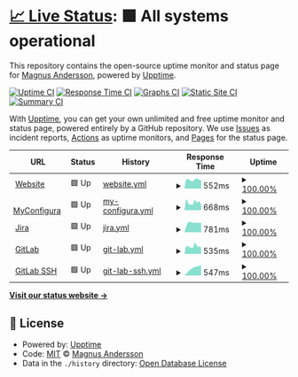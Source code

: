 # [📈 Live Status](https://upptime.configura.com): <!--live status--> **🟩 All systems operational**

This repository contains the open-source uptime monitor and status page for [Magnus Andersson](https://upptime.configura.com), powered by [Upptime](https://github.com/upptime/upptime).

[![Uptime CI](https://github.com/vb4life/test/workflows/Uptime%20CI/badge.svg)](https://github.com/upptime/upptime/actions?query=workflow%3A%22Uptime+CI%22)
[![Response Time CI](https://github.com/vb4life/test/workflows/Response%20Time%20CI/badge.svg)](https://github.com/upptime/upptime/actions?query=workflow%3A%22Response+Time+CI%22)
[![Graphs CI](https://github.com/vb4life/test/workflows/Graphs%20CI/badge.svg)](https://github.com/upptime/upptime/actions?query=workflow%3A%22Graphs+CI%22)
[![Static Site CI](https://github.com/vb4life/test/workflows/Static%20Site%20CI/badge.svg)](https://github.com/upptime/upptime/actions?query=workflow%3A%22Static+Site+CI%22)
[![Summary CI](https://github.com/vb4life/test/workflows/Summary%20CI/badge.svg)](https://github.com/upptime/upptime/actions?query=workflow%3A%22Summary+CI%22)

With [Upptime](https://upptime.js.org), you can get your own unlimited and free uptime monitor and status page, powered entirely by a GitHub repository. We use [Issues](https://github.com/vb4life/test/issues) as incident reports, [Actions](https://github.com/vb4life/test/actions) as uptime monitors, and [Pages](https://upptime.configura.com) for the status page.

<!--start: status pages-->
<!-- This summary is generated by Upptime (https://github.com/upptime/upptime) -->
<!-- Do not edit this manually, your changes will be overwritten -->
<!-- prettier-ignore -->
| URL | Status | History | Response Time | Uptime |
| --- | ------ | ------- | ------------- | ------ |
| <img alt="" src="https://favicons.githubusercontent.com/www.configura.com" height="13"> [Website](https://www.configura.com/) | 🟩 Up | [website.yml](https://github.com/vb4life/test/commits/HEAD/history/website.yml) | <details><summary><img alt="Response time graph" src="./graphs/website/response-time-week.png" height="20"> 552ms</summary><br><a href="https://upptime.configura.com/history/website"><img alt="Response time 552" src="https://img.shields.io/endpoint?url=https%3A%2F%2Fraw.githubusercontent.com%2Fvb4life%2Ftest%2FHEAD%2Fapi%2Fwebsite%2Fresponse-time.json"></a><br><a href="https://upptime.configura.com/history/website"><img alt="24-hour response time 552" src="https://img.shields.io/endpoint?url=https%3A%2F%2Fraw.githubusercontent.com%2Fvb4life%2Ftest%2FHEAD%2Fapi%2Fwebsite%2Fresponse-time-day.json"></a><br><a href="https://upptime.configura.com/history/website"><img alt="7-day response time 552" src="https://img.shields.io/endpoint?url=https%3A%2F%2Fraw.githubusercontent.com%2Fvb4life%2Ftest%2FHEAD%2Fapi%2Fwebsite%2Fresponse-time-week.json"></a><br><a href="https://upptime.configura.com/history/website"><img alt="30-day response time 552" src="https://img.shields.io/endpoint?url=https%3A%2F%2Fraw.githubusercontent.com%2Fvb4life%2Ftest%2FHEAD%2Fapi%2Fwebsite%2Fresponse-time-month.json"></a><br><a href="https://upptime.configura.com/history/website"><img alt="1-year response time 552" src="https://img.shields.io/endpoint?url=https%3A%2F%2Fraw.githubusercontent.com%2Fvb4life%2Ftest%2FHEAD%2Fapi%2Fwebsite%2Fresponse-time-year.json"></a></details> | <details><summary><a href="https://upptime.configura.com/history/website">100.00%</a></summary><a href="https://upptime.configura.com/history/website"><img alt="All-time uptime 100.00%" src="https://img.shields.io/endpoint?url=https%3A%2F%2Fraw.githubusercontent.com%2Fvb4life%2Ftest%2FHEAD%2Fapi%2Fwebsite%2Fuptime.json"></a><br><a href="https://upptime.configura.com/history/website"><img alt="24-hour uptime 100.00%" src="https://img.shields.io/endpoint?url=https%3A%2F%2Fraw.githubusercontent.com%2Fvb4life%2Ftest%2FHEAD%2Fapi%2Fwebsite%2Fuptime-day.json"></a><br><a href="https://upptime.configura.com/history/website"><img alt="7-day uptime 100.00%" src="https://img.shields.io/endpoint?url=https%3A%2F%2Fraw.githubusercontent.com%2Fvb4life%2Ftest%2FHEAD%2Fapi%2Fwebsite%2Fuptime-week.json"></a><br><a href="https://upptime.configura.com/history/website"><img alt="30-day uptime 100.00%" src="https://img.shields.io/endpoint?url=https%3A%2F%2Fraw.githubusercontent.com%2Fvb4life%2Ftest%2FHEAD%2Fapi%2Fwebsite%2Fuptime-month.json"></a><br><a href="https://upptime.configura.com/history/website"><img alt="1-year uptime 100.00%" src="https://img.shields.io/endpoint?url=https%3A%2F%2Fraw.githubusercontent.com%2Fvb4life%2Ftest%2FHEAD%2Fapi%2Fwebsite%2Fuptime-year.json"></a></details>
| <img alt="" src="https://favicons.githubusercontent.com/my.configura.com" height="13"> [MyConfigura](https://my.configura.com/index.pl?page=login) | 🟩 Up | [my-configura.yml](https://github.com/vb4life/test/commits/HEAD/history/my-configura.yml) | <details><summary><img alt="Response time graph" src="./graphs/my-configura/response-time-week.png" height="20"> 668ms</summary><br><a href="https://upptime.configura.com/history/my-configura"><img alt="Response time 668" src="https://img.shields.io/endpoint?url=https%3A%2F%2Fraw.githubusercontent.com%2Fvb4life%2Ftest%2FHEAD%2Fapi%2Fmy-configura%2Fresponse-time.json"></a><br><a href="https://upptime.configura.com/history/my-configura"><img alt="24-hour response time 668" src="https://img.shields.io/endpoint?url=https%3A%2F%2Fraw.githubusercontent.com%2Fvb4life%2Ftest%2FHEAD%2Fapi%2Fmy-configura%2Fresponse-time-day.json"></a><br><a href="https://upptime.configura.com/history/my-configura"><img alt="7-day response time 668" src="https://img.shields.io/endpoint?url=https%3A%2F%2Fraw.githubusercontent.com%2Fvb4life%2Ftest%2FHEAD%2Fapi%2Fmy-configura%2Fresponse-time-week.json"></a><br><a href="https://upptime.configura.com/history/my-configura"><img alt="30-day response time 668" src="https://img.shields.io/endpoint?url=https%3A%2F%2Fraw.githubusercontent.com%2Fvb4life%2Ftest%2FHEAD%2Fapi%2Fmy-configura%2Fresponse-time-month.json"></a><br><a href="https://upptime.configura.com/history/my-configura"><img alt="1-year response time 668" src="https://img.shields.io/endpoint?url=https%3A%2F%2Fraw.githubusercontent.com%2Fvb4life%2Ftest%2FHEAD%2Fapi%2Fmy-configura%2Fresponse-time-year.json"></a></details> | <details><summary><a href="https://upptime.configura.com/history/my-configura">100.00%</a></summary><a href="https://upptime.configura.com/history/my-configura"><img alt="All-time uptime 100.00%" src="https://img.shields.io/endpoint?url=https%3A%2F%2Fraw.githubusercontent.com%2Fvb4life%2Ftest%2FHEAD%2Fapi%2Fmy-configura%2Fuptime.json"></a><br><a href="https://upptime.configura.com/history/my-configura"><img alt="24-hour uptime 100.00%" src="https://img.shields.io/endpoint?url=https%3A%2F%2Fraw.githubusercontent.com%2Fvb4life%2Ftest%2FHEAD%2Fapi%2Fmy-configura%2Fuptime-day.json"></a><br><a href="https://upptime.configura.com/history/my-configura"><img alt="7-day uptime 100.00%" src="https://img.shields.io/endpoint?url=https%3A%2F%2Fraw.githubusercontent.com%2Fvb4life%2Ftest%2FHEAD%2Fapi%2Fmy-configura%2Fuptime-week.json"></a><br><a href="https://upptime.configura.com/history/my-configura"><img alt="30-day uptime 100.00%" src="https://img.shields.io/endpoint?url=https%3A%2F%2Fraw.githubusercontent.com%2Fvb4life%2Ftest%2FHEAD%2Fapi%2Fmy-configura%2Fuptime-month.json"></a><br><a href="https://upptime.configura.com/history/my-configura"><img alt="1-year uptime 100.00%" src="https://img.shields.io/endpoint?url=https%3A%2F%2Fraw.githubusercontent.com%2Fvb4life%2Ftest%2FHEAD%2Fapi%2Fmy-configura%2Fuptime-year.json"></a></details>
| <img alt="" src="https://favicons.githubusercontent.com/jira.configura.com" height="13"> [Jira](https://jira.configura.com/secure/Dashboard.jspa) | 🟩 Up | [jira.yml](https://github.com/vb4life/test/commits/HEAD/history/jira.yml) | <details><summary><img alt="Response time graph" src="./graphs/jira/response-time-week.png" height="20"> 781ms</summary><br><a href="https://upptime.configura.com/history/jira"><img alt="Response time 781" src="https://img.shields.io/endpoint?url=https%3A%2F%2Fraw.githubusercontent.com%2Fvb4life%2Ftest%2FHEAD%2Fapi%2Fjira%2Fresponse-time.json"></a><br><a href="https://upptime.configura.com/history/jira"><img alt="24-hour response time 781" src="https://img.shields.io/endpoint?url=https%3A%2F%2Fraw.githubusercontent.com%2Fvb4life%2Ftest%2FHEAD%2Fapi%2Fjira%2Fresponse-time-day.json"></a><br><a href="https://upptime.configura.com/history/jira"><img alt="7-day response time 781" src="https://img.shields.io/endpoint?url=https%3A%2F%2Fraw.githubusercontent.com%2Fvb4life%2Ftest%2FHEAD%2Fapi%2Fjira%2Fresponse-time-week.json"></a><br><a href="https://upptime.configura.com/history/jira"><img alt="30-day response time 781" src="https://img.shields.io/endpoint?url=https%3A%2F%2Fraw.githubusercontent.com%2Fvb4life%2Ftest%2FHEAD%2Fapi%2Fjira%2Fresponse-time-month.json"></a><br><a href="https://upptime.configura.com/history/jira"><img alt="1-year response time 781" src="https://img.shields.io/endpoint?url=https%3A%2F%2Fraw.githubusercontent.com%2Fvb4life%2Ftest%2FHEAD%2Fapi%2Fjira%2Fresponse-time-year.json"></a></details> | <details><summary><a href="https://upptime.configura.com/history/jira">100.00%</a></summary><a href="https://upptime.configura.com/history/jira"><img alt="All-time uptime 100.00%" src="https://img.shields.io/endpoint?url=https%3A%2F%2Fraw.githubusercontent.com%2Fvb4life%2Ftest%2FHEAD%2Fapi%2Fjira%2Fuptime.json"></a><br><a href="https://upptime.configura.com/history/jira"><img alt="24-hour uptime 100.00%" src="https://img.shields.io/endpoint?url=https%3A%2F%2Fraw.githubusercontent.com%2Fvb4life%2Ftest%2FHEAD%2Fapi%2Fjira%2Fuptime-day.json"></a><br><a href="https://upptime.configura.com/history/jira"><img alt="7-day uptime 100.00%" src="https://img.shields.io/endpoint?url=https%3A%2F%2Fraw.githubusercontent.com%2Fvb4life%2Ftest%2FHEAD%2Fapi%2Fjira%2Fuptime-week.json"></a><br><a href="https://upptime.configura.com/history/jira"><img alt="30-day uptime 100.00%" src="https://img.shields.io/endpoint?url=https%3A%2F%2Fraw.githubusercontent.com%2Fvb4life%2Ftest%2FHEAD%2Fapi%2Fjira%2Fuptime-month.json"></a><br><a href="https://upptime.configura.com/history/jira"><img alt="1-year uptime 100.00%" src="https://img.shields.io/endpoint?url=https%3A%2F%2Fraw.githubusercontent.com%2Fvb4life%2Ftest%2FHEAD%2Fapi%2Fjira%2Fuptime-year.json"></a></details>
| <img alt="" src="https://about.gitlab.com/ico/favicon.ico" height="13"> [GitLab](https://git.configura.com/users/sign_in) | 🟩 Up | [git-lab.yml](https://github.com/vb4life/test/commits/HEAD/history/git-lab.yml) | <details><summary><img alt="Response time graph" src="./graphs/git-lab/response-time-week.png" height="20"> 535ms</summary><br><a href="https://upptime.configura.com/history/git-lab"><img alt="Response time 535" src="https://img.shields.io/endpoint?url=https%3A%2F%2Fraw.githubusercontent.com%2Fvb4life%2Ftest%2FHEAD%2Fapi%2Fgit-lab%2Fresponse-time.json"></a><br><a href="https://upptime.configura.com/history/git-lab"><img alt="24-hour response time 535" src="https://img.shields.io/endpoint?url=https%3A%2F%2Fraw.githubusercontent.com%2Fvb4life%2Ftest%2FHEAD%2Fapi%2Fgit-lab%2Fresponse-time-day.json"></a><br><a href="https://upptime.configura.com/history/git-lab"><img alt="7-day response time 535" src="https://img.shields.io/endpoint?url=https%3A%2F%2Fraw.githubusercontent.com%2Fvb4life%2Ftest%2FHEAD%2Fapi%2Fgit-lab%2Fresponse-time-week.json"></a><br><a href="https://upptime.configura.com/history/git-lab"><img alt="30-day response time 535" src="https://img.shields.io/endpoint?url=https%3A%2F%2Fraw.githubusercontent.com%2Fvb4life%2Ftest%2FHEAD%2Fapi%2Fgit-lab%2Fresponse-time-month.json"></a><br><a href="https://upptime.configura.com/history/git-lab"><img alt="1-year response time 535" src="https://img.shields.io/endpoint?url=https%3A%2F%2Fraw.githubusercontent.com%2Fvb4life%2Ftest%2FHEAD%2Fapi%2Fgit-lab%2Fresponse-time-year.json"></a></details> | <details><summary><a href="https://upptime.configura.com/history/git-lab">100.00%</a></summary><a href="https://upptime.configura.com/history/git-lab"><img alt="All-time uptime 100.00%" src="https://img.shields.io/endpoint?url=https%3A%2F%2Fraw.githubusercontent.com%2Fvb4life%2Ftest%2FHEAD%2Fapi%2Fgit-lab%2Fuptime.json"></a><br><a href="https://upptime.configura.com/history/git-lab"><img alt="24-hour uptime 100.00%" src="https://img.shields.io/endpoint?url=https%3A%2F%2Fraw.githubusercontent.com%2Fvb4life%2Ftest%2FHEAD%2Fapi%2Fgit-lab%2Fuptime-day.json"></a><br><a href="https://upptime.configura.com/history/git-lab"><img alt="7-day uptime 100.00%" src="https://img.shields.io/endpoint?url=https%3A%2F%2Fraw.githubusercontent.com%2Fvb4life%2Ftest%2FHEAD%2Fapi%2Fgit-lab%2Fuptime-week.json"></a><br><a href="https://upptime.configura.com/history/git-lab"><img alt="30-day uptime 100.00%" src="https://img.shields.io/endpoint?url=https%3A%2F%2Fraw.githubusercontent.com%2Fvb4life%2Ftest%2FHEAD%2Fapi%2Fgit-lab%2Fuptime-month.json"></a><br><a href="https://upptime.configura.com/history/git-lab"><img alt="1-year uptime 100.00%" src="https://img.shields.io/endpoint?url=https%3A%2F%2Fraw.githubusercontent.com%2Fvb4life%2Ftest%2FHEAD%2Fapi%2Fgit-lab%2Fuptime-year.json"></a></details>
| <img alt="" src="https://about.gitlab.com/ico/favicon.ico" height="13"> [GitLab SSH](git.configura.com) | 🟩 Up | [git-lab-ssh.yml](https://github.com/vb4life/test/commits/HEAD/history/git-lab-ssh.yml) | <details><summary><img alt="Response time graph" src="./graphs/git-lab-ssh/response-time-week.png" height="20"> 547ms</summary><br><a href="https://upptime.configura.com/history/git-lab-ssh"><img alt="Response time 547" src="https://img.shields.io/endpoint?url=https%3A%2F%2Fraw.githubusercontent.com%2Fvb4life%2Ftest%2FHEAD%2Fapi%2Fgit-lab-ssh%2Fresponse-time.json"></a><br><a href="https://upptime.configura.com/history/git-lab-ssh"><img alt="24-hour response time 547" src="https://img.shields.io/endpoint?url=https%3A%2F%2Fraw.githubusercontent.com%2Fvb4life%2Ftest%2FHEAD%2Fapi%2Fgit-lab-ssh%2Fresponse-time-day.json"></a><br><a href="https://upptime.configura.com/history/git-lab-ssh"><img alt="7-day response time 547" src="https://img.shields.io/endpoint?url=https%3A%2F%2Fraw.githubusercontent.com%2Fvb4life%2Ftest%2FHEAD%2Fapi%2Fgit-lab-ssh%2Fresponse-time-week.json"></a><br><a href="https://upptime.configura.com/history/git-lab-ssh"><img alt="30-day response time 547" src="https://img.shields.io/endpoint?url=https%3A%2F%2Fraw.githubusercontent.com%2Fvb4life%2Ftest%2FHEAD%2Fapi%2Fgit-lab-ssh%2Fresponse-time-month.json"></a><br><a href="https://upptime.configura.com/history/git-lab-ssh"><img alt="1-year response time 547" src="https://img.shields.io/endpoint?url=https%3A%2F%2Fraw.githubusercontent.com%2Fvb4life%2Ftest%2FHEAD%2Fapi%2Fgit-lab-ssh%2Fresponse-time-year.json"></a></details> | <details><summary><a href="https://upptime.configura.com/history/git-lab-ssh">100.00%</a></summary><a href="https://upptime.configura.com/history/git-lab-ssh"><img alt="All-time uptime 100.00%" src="https://img.shields.io/endpoint?url=https%3A%2F%2Fraw.githubusercontent.com%2Fvb4life%2Ftest%2FHEAD%2Fapi%2Fgit-lab-ssh%2Fuptime.json"></a><br><a href="https://upptime.configura.com/history/git-lab-ssh"><img alt="24-hour uptime 100.00%" src="https://img.shields.io/endpoint?url=https%3A%2F%2Fraw.githubusercontent.com%2Fvb4life%2Ftest%2FHEAD%2Fapi%2Fgit-lab-ssh%2Fuptime-day.json"></a><br><a href="https://upptime.configura.com/history/git-lab-ssh"><img alt="7-day uptime 100.00%" src="https://img.shields.io/endpoint?url=https%3A%2F%2Fraw.githubusercontent.com%2Fvb4life%2Ftest%2FHEAD%2Fapi%2Fgit-lab-ssh%2Fuptime-week.json"></a><br><a href="https://upptime.configura.com/history/git-lab-ssh"><img alt="30-day uptime 100.00%" src="https://img.shields.io/endpoint?url=https%3A%2F%2Fraw.githubusercontent.com%2Fvb4life%2Ftest%2FHEAD%2Fapi%2Fgit-lab-ssh%2Fuptime-month.json"></a><br><a href="https://upptime.configura.com/history/git-lab-ssh"><img alt="1-year uptime 100.00%" src="https://img.shields.io/endpoint?url=https%3A%2F%2Fraw.githubusercontent.com%2Fvb4life%2Ftest%2FHEAD%2Fapi%2Fgit-lab-ssh%2Fuptime-year.json"></a></details>

<!--end: status pages-->

[**Visit our status website →**](https://upptime.configura.com)

## 📄 License

- Powered by: [Upptime](https://github.com/upptime/upptime)
- Code: [MIT](./LICENSE) © [Magnus Andersson](https://upptime.configura.com)
- Data in the `./history` directory: [Open Database License](https://opendatacommons.org/licenses/odbl/1-0/)
